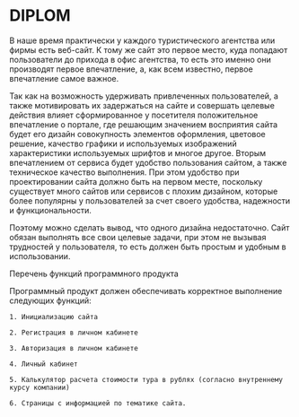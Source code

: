 # DIPLOM

В наше время практически у каждого туристического агентства или фирмы есть веб-сайт.  К тому же сайт это первое место, куда попадают пользователи до прихода в офис агентства, то есть это именно они производят первое впечатление, а, как всем известно, первое впечатление самое важное.

Так как на возможность удерживать привлеченных пользователей, а также мотивировать их задержаться на сайте и совершать целевые действия влияет сформированное у посетителя положительное впечатление о портале, где решающим значением восприятия сайта будет его дизайн совокупность элементов оформления, цветовое решение, качество графики и используемых изображений характеристики используемых шрифтов и многое другое. Вторым впечатлением от сервиса будет удобство пользования сайтом, а также техническое качество выполнения.  При этом удобство при проектировании сайта должно быть на первом месте, поскольку существует много сайтов или сервисов с плохим дизайном, которые более популярны у пользователей за счет своего удобства, надежности и функциональности. 

Поэтому можно сделать вывод, что одного дизайна недостаточно. Сайт обязан выполнять все свои целевые задачи, при этом не вызывая трудностей у пользователя, то есть должен быть простым и удобным в использовании.

Перечень функций программного продукта

Программный продукт должен обеспечивать корректное выполнение следующих функций:

    1. Инициализацию сайта

    2. Регистрация в личном кабинете

    3. Авторизация в личном кабинете

    4. Личный кабинет
            
    5. Калькулятор расчета стоимости тура в рублях (согласно внутреннему курсу компании)

    6. Страницы с информацией по тематике сайта.
